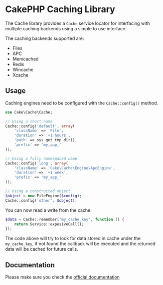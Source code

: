 # CakePHP Caching Library

The Cache library provides a `Cache` service locator for interfacing with multiple caching backends using
a simple to use interface.

The caching backends supported are:

* Files
* APC
* Memcached
* Redis
* Wincache
* Xcache

## Usage

Caching engines need to be configured with the `Cache::config()` method.

```php
use Cake\Cache\Cache;

// Using a short name
Cache::config('default', array(
    'className' => 'File',
    'duration' => '+1 hours',
    'path' => sys_get_tmp_dir(),
    'prefix' => 'my_app_'
));

// Using a fully namespaced name.
Cache::config('long', array(
    'className' => 'Cake\Cache\Engine\ApcEngine',
    'duration' => '+1 week',
    'prefix' => 'my_app_'
));

// Using a constructed object.
$object = new FileEngine($config);
Cache::config('other', $object);
```

You can now read a write from the cache:

```php
$data = Cache::remember('my_cache_key', function () {
	return Service::expesiveCall();
});
```

The code above will try to look for data stored in cache under the `my_cache_key`, if not found
the callback will be executed and the returned data will be cached for future calls.

## Documentation

Please make sure you check the [official documentation](http://book.cakephp.org/3.0/en/core-libraries/caching.html)


